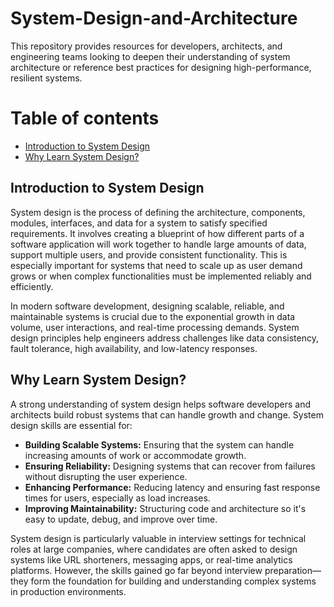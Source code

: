 # System-Design-and-Architecture
This repository provides resources for developers, architects, and engineering teams looking to deepen their understanding of system architecture or reference best practices for designing high-performance, resilient systems.

# Table of contents

- [Introduction to System Design](#introduction-to-system-design)
- [Why Learn System Design?](#why-learn-system-design)


## Introduction to System Design

System design is the process of defining the architecture, components, modules, interfaces, and data for a system to satisfy specified requirements. It involves creating a blueprint of how different parts of a software application will work together to handle large amounts of data, support multiple users, and provide consistent functionality. This is especially important for systems that need to scale up as user demand grows or when complex functionalities must be implemented reliably and efficiently.

In modern software development, designing scalable, reliable, and maintainable systems is crucial due to the exponential growth in data volume, user interactions, and real-time processing demands. System design principles help engineers address challenges like data consistency, fault tolerance, high availability, and low-latency responses.

## Why Learn System Design?
A strong understanding of system design helps software developers and architects build robust systems that can handle growth and change. System design skills are essential for: </br>
- **Building Scalable Systems:** Ensuring that the system can handle increasing amounts of work or accommodate growth.
- **Ensuring Reliability:** Designing systems that can recover from failures without disrupting the user experience.
- **Enhancing Performance:** Reducing latency and ensuring fast response times for users, especially as load increases.
- **Improving Maintainability:** Structuring code and architecture so it's easy to update, debug, and improve over time.</br>

System design is particularly valuable in interview settings for technical roles at large companies, where candidates are often asked to design systems like URL shorteners, messaging apps, or real-time analytics platforms. However, the skills gained go far beyond interview preparation—they form the foundation for building and understanding complex systems in production environments.

